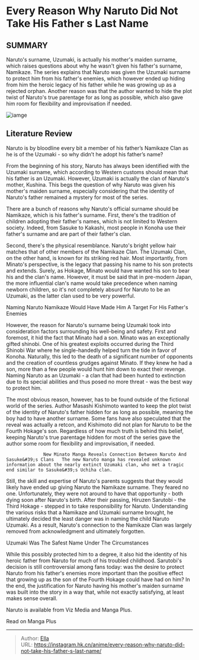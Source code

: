 # Every Reason Why Naruto Did Not Take His Father s Last Name


## SUMMARY 



  Naruto&#39;s surname, Uzumaki, is actually his mother&#39;s maiden surname, which raises questions about why he wasn&#39;t given his father&#39;s surname, Namikaze.   The series explains that Naruto was given the Uzumaki surname to protect him from his father&#39;s enemies, which however ended up hiding from him the heroic legacy of his father while he was growing up as a rejected orphan.   Another reason was that the author wanted to hide the plot twist of Naruto&#39;s true parentage for as long as possible, which also gave him room for flexibility and improvisation if needed.  

![iamge](https://static1.srcdn.com/wordpress/wp-content/uploads/2023/08/the-naimkazes-and-uzumakis.jpg)

## Literature Review

Naruto is by bloodline every bit a member of his father’s Namikaze Clan as he is of the Uzumaki - so why didn’t he adopt his father’s name?




From the beginning of his story, Naruto has always been identified with the Uzumaki surname, which according to Western customs should mean that his father is an Uzumaki. However, Uzumaki is actually the clan of Naruto&#39;s mother, Kushina. This begs the question of why Naruto was given his mother&#39;s maiden surname, especially considering that the identity of Naruto&#39;s father remained a mystery for most of the series.




There are a bunch of reasons why Naruto&#39;s official surname should be Namikaze, which is his father&#39;s surname. First, there&#39;s the tradition of children adopting their father&#39;s names, which is not limited to Western society. Indeed, from Sasuke to Kakashi, most people in Konoha use their father&#39;s surname and are part of their father&#39;s clan.

          

Second, there&#39;s the physical resemblance. Naruto&#39;s bright yellow hair matches that of other members of the Namikaze Clan. The Uzumaki Clan, on the other hand, is known for its striking red hair. Most importantly, from Minato&#39;s perspective, is the legacy that passing his name to his son protects and extends. Surely, as Hokage, Minato would have wanted his son to bear his and the clan&#39;s name. However, it must be said that in pre-modern Japan, the more influential clan&#39;s name would take precedence when naming newborn children, so it&#39;s not completely absurd for Naruto to be an Uzumaki, as the latter clan used to be very powerful.





 Naming Naruto Namikaze Would Have Made Him A Target For His Father&#39;s Enemies 
          

However, the reason for Naruto&#39;s surname being Uzumaki took into consideration factors surrounding his well-being and safety. First and foremost, it hid the fact that Minato had a son. Minato was an exceptionally gifted shinobi. One of his greatest exploits occurred during the Third Shinobi War where he single-handedly helped turn the tide in favor of Konoha. Naturally, this led to the death of a significant number of opponents and the creation of countless grudges against Minato. If they knew he had a son, more than a few people would hunt him down to exact their revenge. Naming Naruto as an Uzumaki - a clan that had been hunted to extinction due to its special abilities and thus posed no more threat - was the best way to protect him.

The most obvious reason, however, has to be found outside of the fictional world of the series. Author Masashi Kishimoto wanted to keep the plot twist of the identity of Naruto&#39;s father hidden for as long as possible, meaning the boy had to have another surname. Some fans have also speculated that the reveal was actually a retcon, and Kishimoto did not plan for Naruto to be the Fourth Hokage&#39;s son. Regardless of how much truth is behind this belief, keeping Naruto&#39;s true parentage hidden for most of the series gave the author some room for flexibility and improvisation, if needed.




                  New Minato Manga Reveals Connection Between Naruto And Sasuke&#39;s Clans   The new Naruto manga has revealed unknown information about the nearly extinct Uzumaki clan, who met a tragic end similar to Sasuke&#39;s Uchiha clan.   

Still, the skill and expertise of Naruto&#39;s parents suggests that they would likely have ended up giving Naruto the Namikaze surname. They feared no one. Unfortunately, they were not around to have that opportunity - both dying soon after Naruto&#39;s birth. After their passing, Hiruzen Sarutobi - the Third Hokage - stepped in to take responsibility for Naruto. Understanding the various risks that a Namikaze and Uzumaki surname brought, he ultimately decided the least danger was in naming the child Naruto Uzumaki. As a result, Naruto&#39;s connection to the Namikaze Clan was largely removed from acknowledgment and ultimately forgotten.



 Uzumaki Was The Safest Name Under The Circumstances 
          




While this possibly protected him to a degree, it also hid the identity of his heroic father from Naruto for much of his troubled childhood. Sarutobi&#39;s decision is still controversial among fans today: was the desire to protect Naruto from his father&#39;s enemies more important than the positive effect that growing up as the son of the Fourth Hokage could have had on him? In the end, the justification for Naruto having his mother&#39;s maiden surname was built into the story in a way that, while not exactly satisfying, at least makes sense overall.

Naruto is available from Viz Media and Manga Plus.

Read on Manga Plus



---

> Author: [Ella](https://instagram.hk.cn/)  
> URL: https://instagram.hk.cn/anime/every-reason-why-naruto-did-not-take-his-father-s-last-name/  

